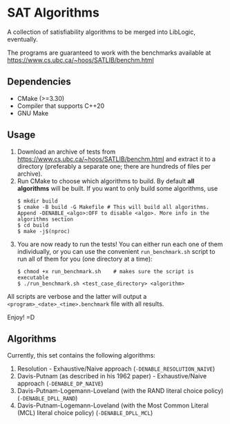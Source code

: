 # SAT Algorithms
A collection of satisfiability algorithms to be merged into LibLogic, eventually.

The programs are guaranteed to work with the benchmarks available at https://www.cs.ubc.ca/~hoos/SATLIB/benchm.html


## Dependencies
- CMake (>=3.30)
- Compiler that supports C++20
- GNU Make

  
## Usage
1. Download an archive of tests from https://www.cs.ubc.ca/~hoos/SATLIB/benchm.html and extract it to a directory (preferably a separate one; there are hundreds of files per archive).
2. Run CMake to choose which algorithms to build. By default **all algorithms** will be built. If you want to only build some algorithms, use
   ```
   $ mkdir build
   $ cmake -B build -G Makefile # This will build all algorithms. Append -DENABLE_<algo>:OFF to disable <algo>. More info in the algorithms section
   $ cd build
   $ make -j$(nproc)
   ```
3. You are now ready to run the tests! You can either run each one of them individually, or you can use the convenient `run_benchmark.sh` script to run all of them for you (one directory at a time):
   ```
   $ chmod +x run_benchmark.sh    # makes sure the script is executable
   $ ./run_benchmark.sh <test_case_directory> <algorithm>
   ```

All scripts are verbose and the latter will output a `<program>_<date>_<time>.benchmark` file with all results.

Enjoy! =D

## Algorithms 
Currently, this set contains the following algorithms:

1. Resolution - Exhaustive/Naive approach (``-DENABLE_RESOLUTION_NAIVE``)
2. Davis-Putnam (as described in his 1962 paper) - Exhaustive/Naive approach (``-DENABLE_DP_NAIVE``)
3. Davis-Putnam-Logemann-Loveland (with the RAND literal choice policy) (``-DENABLE_DPLL_RAND``)
4. Davis-Putnam-Logemann-Loveland (with the Most Common Literal (MCL) literal choice policy) (``-DENABLE_DPLL_MCL``)
